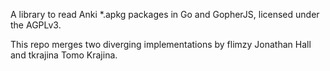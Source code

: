 
A library to read Anki *.apkg packages in Go and GopherJS, licensed under the AGPLv3.

This repo merges two diverging implementations by flimzy Jonathan Hall and tkrajina Tomo Krajina.

